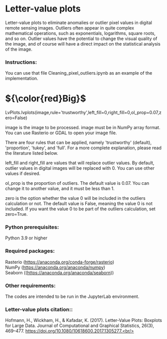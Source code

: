 # Letter-value plots
Letter-value plots to eliminate anomalies or outlier pixel values ​​in digital remote sensing images. Outliers often appear in quite complex mathematical operations, such as exponentials, logarithms, square roots, and so on. Outlier values ​​have the potential to change the visual quality of the image, and of course will have a direct impact on the statistical analysis of the image.<br/>

### Instructions:

You can use that file Cleaning_pixel_outliers.ipynb as an example of the implementation.<br/>
# ${\color{red}Big}$
LvPlots.lvplots(image,rule='trustworthy',left_fill=0,right_fill=0,ol_prop=0.07,zero=False)<br/>

image is the image to be processed. image must be in NumPy array format. You can use Rasterio or GDAL to open your image file.<br/>

There are four rules that can be applied, namely 'trustworthy' (default), 'proportion', 'tukey', and 'full'. For a more complete explanation, please read the literature listed below.<br/>

left_fill and right_fill are values ​​that will replace outlier values. By default, outlier values ​​in digital images will be replaced with 0. You can use other values ​​if desired.<br/>

ol_prop is the proportion of outliers. The default value is 0.07. You can change it to another value, and it must be less than 1.<br/>

zero is the option whether the value 0 will be included in the outliers calculation or not. The default value is False, meaning the value 0 is not included. If you want the value 0 to be part of the outliers calculation, set zero=True.<br/>

### Python prerequisites:<br/>
Python 3.9 or higher<br/>

### Required packages:<br/>
Rasterio (https://anaconda.org/conda-forge/rasterio)<br/>
NumPy (https://anaconda.org/anaconda/numpy)<br/>
Seaborn ((https://anaconda.org/anaconda/seaborn))<br/>

### Other requirements:<br/>
The codes are intended to be run in the JupyterLab environment.<br />

### Letter-value plots citation::<br/>
Hofmann, H., Wickham, H., & Kafadar, K. (2017). Letter-Value Plots: Boxplots for Large Data. Journal of Computational and Graphical Statistics, 26(3), 469–477. https://doi.org/10.1080/10618600.2017.1305277.<br/>
